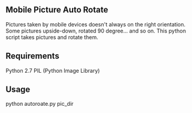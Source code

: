 ## Mobile Picture Auto Rotate
Pictures taken by mobile devices doesn't always on the right orientation.
Some pictures upside-down, rotated 90 degree... and so on. This python script takes pictures and rotate them.

## Requirements
Python 2.7
PIL (Python Image Library)

## Usage
python autoroate.py pic_dir

